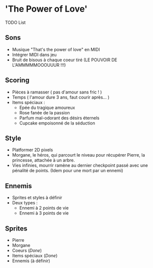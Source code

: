 # 'The Power of Love'

TODO List
## Sons
- Musique "That's the power of love" en MIDI
- Intégrer MIDI dans jeu
- Bruit de bisous à chaque coeur tiré (LE POUVOIR DE L'AMMMMMOOOUUUR !!!)

## Scoring
- Pièces à ramasser ( pas d'amour sans fric ! )
- Temps ( l'amour dure 3 ans, faut courir après... )
- Items spéciaux :
  - Epée du tragique amoureux
  - Rose fanée de la passion
  - Parfum mal-odorant des désirs éternels
  - Cupcake empoisonné de la séduction

## Style
- Platformer 2D pixels
- Morgane, le héros, qui parcourt le niveau pour récupérer Pierre, la princesse, attachée à un arbre.
- Vies infinies, mourrir ramène au dernier checkpoint passé avec une pénalité de points. (Idem pour une mort par un ennemi)

## Ennemis
- Sprites et styles à définir
- Deux types :
  - Ennemi à 2 points de vie
  - Ennemi à 3 points de vie

## Sprites
- Pierre
- Morgane
- Coeurs (*Done*)
- Items spéciaux (*Done*)
- Ennemis (à définir)
